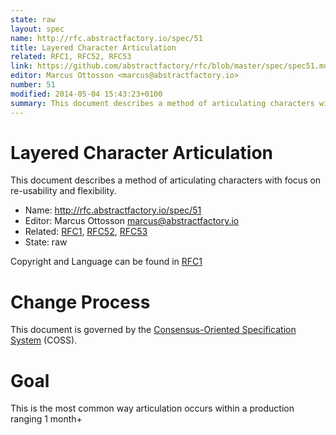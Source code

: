 ```yaml
---
state: raw
layout: spec
name: http://rfc.abstractfactory.io/spec/51
title: Layered Character Articulation
related: RFC1, RFC52, RFC53
link: https://github.com/abstractfactory/rfc/blob/master/spec/spec51.md
editor: Marcus Ottosson <marcus@abstractfactory.io>
number: 51
modified: 2014-05-04 15:43:23+0100
summary: This document describes a method of articulating characters with focus on re-usability and flexibility.
---
```


# Layered Character Articulation

This document describes a method of articulating characters with focus on re-usability and flexibility.

* Name: http://rfc.abstractfactory.io/spec/51
* Editor: Marcus Ottosson <marcus@abstractfactory.io>
* Related: [RFC1](http://rfc.abstractfactory.io/spec/1), [RFC52](http://rfc.abstractfactory.io/spec/52), [RFC53](http://rfc.abstractfactory.io/spec/53)
* State: raw

Copyright and Language can be found in [RFC1](http://rfc.abstractfactory.io/spec/1)

# Change Process

This document is governed by the [Consensus-Oriented Specification System](http://www.digistan.org/spec:1/COSS) (COSS).

# Goal

This is the most common way articulation occurs within a production ranging 1 month+